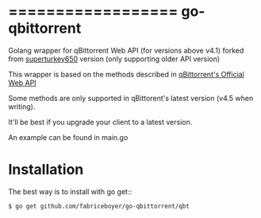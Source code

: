 ==================
go-qbittorrent
==================

Golang wrapper for qBittorrent Web API (for versions above v4.1) forked from [superturkey650](github.com/superturkey650/go-qbittorrent/qbt) version (only supporting older API version)

This wrapper is based on the methods described in [qBittorrent's Official Web API](https://github.com/qbittorrent/qBittorrent/wiki/WebUI-API-(qBittorrent-4.1)>)

Some methods are only supported in qBittorent's latest version (v4.5 when writing).

It'll be best if you upgrade your client to a latest version.

An example can be found in main.go

Installation
============

The best way is to install with go get::

    $ go get github.com/fabriceboyer/go-qbittorrent/qbt
